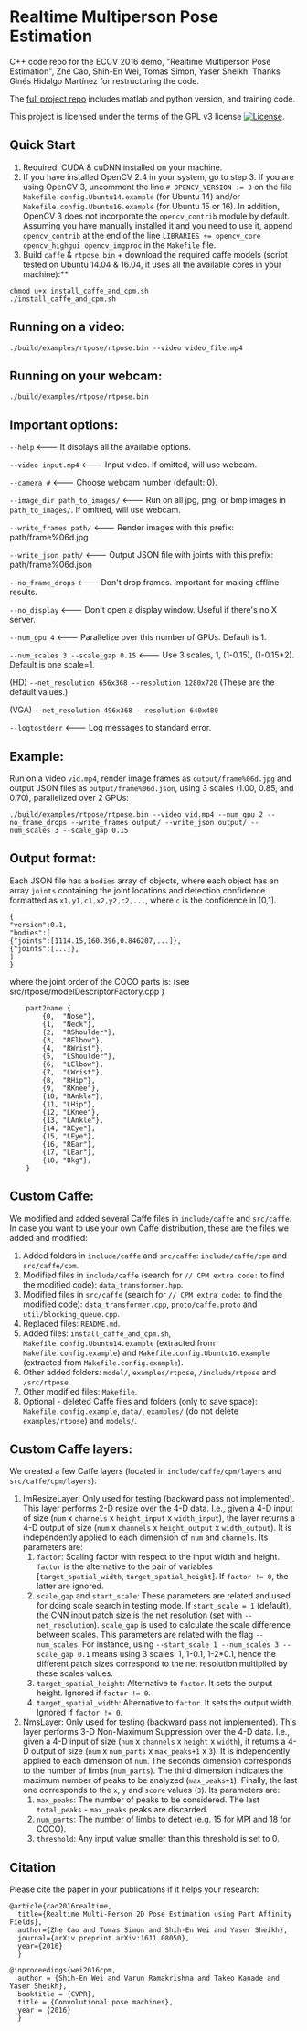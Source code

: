 Realtime Multiperson Pose Estimation
====================================
C++ code repo for the ECCV 2016 demo, "Realtime Multiperson Pose Estimation", Zhe Cao, Shih-En Wei, Tomas Simon, Yaser Sheikh. Thanks Ginés Hidalgo Martínez for restructuring the code. 

The [full project repo](https://github.com/ZheC/Multi-Person-Pose-Estimation) includes matlab and python version, and training code.

This project is licensed under the terms of the GPL v3 license [![License](https://img.shields.io/aur/license/yaourt.svg)](LICENSE).

## Quick Start
1. Required: CUDA & cuDNN installed on your machine.
2. If you have installed OpenCV 2.4 in your system, go to step 3. If you are using OpenCV 3, uncomment the line `# OPENCV_VERSION := 3` on the file `Makefile.config.Ubuntu14.example` (for Ubuntu 14) and/or `Makefile.config.Ubuntu16.example` (for Ubuntu 15 or 16). In addition, OpenCV 3 does not incorporate the `opencv_contrib` module by default. Assuming you have manually installed it and you need to use it, append `opencv_contrib` at the end of the line `LIBRARIES += opencv_core opencv_highgui opencv_imgproc` in the `Makefile` file.
3. Build `caffe` & `rtpose.bin` + download the required caffe models (script tested on Ubuntu 14.04 & 16.04, it uses all the available cores in your machine):**
```
chmod u+x install_caffe_and_cpm.sh
./install_caffe_and_cpm.sh
```

## Running on a video:
```
./build/examples/rtpose/rtpose.bin --video video_file.mp4
```

## Running on your webcam:
```
./build/examples/rtpose/rtpose.bin
```

## Important options:
`--help` <--- It displays all the available options.

`--video input.mp4` <--- Input video. If omitted, will use webcam.

`--camera #` <--- Choose webcam number (default: 0).

`--image_dir path_to_images/` <--- Run on all jpg, png, or bmp images in `path_to_images/`. If omitted, will use webcam.

`--write_frames path/`  <--- Render images with this prefix: path/frame%06d.jpg

`--write_json path/`  <--- Output JSON file with joints with this prefix: path/frame%06d.json

`--no_frame_drops` <--- Don't drop frames. Important for making offline results.

`--no_display` <--- Don't open a display window. Useful if there's no X server.

`--num_gpu 4` <--- Parallelize over this number of GPUs. Default is 1.

`--num_scales 3 --scale_gap 0.15`  <--- Use 3 scales, 1, (1-0.15), (1-0.15*2). Default is one scale=1.

(HD)
`--net_resolution 656x368 --resolution 1280x720` (These are the default values.)

(VGA)
`--net_resolution 496x368 --resolution 640x480`

`--logtostderr` <--- Log messages to standard error.

## Example:
Run on a video `vid.mp4`, render image frames as `output/frame%06d.jpg` and output JSON files as `output/frame%06d.json`, using 3 scales (1.00, 0.85, and 0.70), parallelized over 2 GPUs:
```
./build/examples/rtpose/rtpose.bin --video vid.mp4 --num_gpu 2 --no_frame_drops --write_frames output/ --write_json output/ --num_scales 3 --scale_gap 0.15
```

## Output format:
Each JSON file has a `bodies` array of objects, where each object has an array `joints` containing the joint locations and detection confidence formatted as `x1,y1,c1,x2,y2,c2,...`, where `c` is the confidence in [0,1].

```
{
"version":0.1,
"bodies":[
{"joints":[1114.15,160.396,0.846207,...]},
{"joints":[...]},
]
}
```

where the joint order of the COCO parts is: (see src/rtpose/modelDescriptorFactory.cpp )
```
	part2name {
		{0,  "Nose"},
		{1,  "Neck"},
		{2,  "RShoulder"},
		{3,  "RElbow"},
		{4,  "RWrist"},
		{5,  "LShoulder"},
		{6,  "LElbow"},
		{7,  "LWrist"},
		{8,  "RHip"},
		{9,  "RKnee"},
		{10, "RAnkle"},
		{11, "LHip"},
		{12, "LKnee"},
		{13, "LAnkle"},
		{14, "REye"},
		{15, "LEye"},
		{16, "REar"},
		{17, "LEar"},
		{18, "Bkg"},
	}
```

## Custom Caffe:
We modified and added several Caffe files in `include/caffe` and `src/caffe`. In case you want to use your own Caffe distribution, these are the files we added and modified:

1. Added folders in `include/caffe` and `src/caffe`: `include/caffe/cpm` and `src/caffe/cpm`.
2. Modified files in `include/caffe` (search for `// CPM extra code:` to find the modified code): `data_transformer.hpp`.
3. Modified files in `src/caffe` (search for `// CPM extra code:` to find the modified code): `data_transformer.cpp`, `proto/caffe.proto` and `util/blocking_queue.cpp`.
4. Replaced files: `README.md`.
5. Added files: `install_caffe_and_cpm.sh`, `Makefile.config.Ubuntu14.example` (extracted from `Makefile.config.example`) and `Makefile.config.Ubuntu16.example` (extracted from `Makefile.config.example`).
6. Other added folders: `model/`, `examples/rtpose`, `/include/rtpose` and `/src/rtpose`.
7. Other modified files: `Makefile`.
8. Optional - deleted Caffe files and folders (only to save space): `Makefile.config.example`, `data/`, `examples/` (do not delete `examples/rtpose`) and `models/`.


## Custom Caffe layers:
We created a few Caffe layers (located in `include/caffe/cpm/layers` and `src/caffe/cpm/layers`):

1. ImResizeLayer: Only used for testing (backward pass not implemented). This layer performs 2-D resize over the 4-D data. I.e., given a 4-D input of size (`num` x `channels` x `height_input` x `width_input`), the layer returns a 4-D output of size (`num` x `channels` x `height_output` x `width_output`). It is independently applied to each dimension of `num` and `channels`. Its parameters are:
	1. `factor`: Scaling factor with respect to the input width and height. `factor` is the alternative to the pair of variables [`target_spatial_width`, `target_spatial_height`]. If `factor != 0`, the latter are ignored.
	2. `scale_gap` and `start_scale`: These parameters are related and used for doing scale search in testing mode. If `start_scale = 1` (default), the CNN input patch size is the net resolution (set with `--net_resolution`). `scale_gap` is used to calculate the scale difference between scales. This parameters are related with the flag `--num_scales`. For instance, using `--start_scale 1 --num_scales 3 --scale_gap 0.1` means using 3 scales: 1, 1-0.1, 1-2*0.1, hence the different patch sizes correspond to the net resolution multiplied by these scales values.
	3. `target_spatial_height`: Alternative to `factor`. It sets the output height. Ignored if `factor != 0`.
	4. `target_spatial_width`: Alternative to `factor`. It sets the output width. Ignored if `factor != 0`.
2. NmsLayer: Only used for testing (backward pass not implemented). This layer performs 3-D Non-Maximum Suppression over the 4-D data. I.e., given a 4-D input of size (`num` x `channels` x `height` x `width`), it returns a 4-D output of size (`num` x `num_parts` x `max_peaks+1` x `3`). It is independently applied to each dimension of `num`. The seconds dimension corresponds to the number of limbs (`num_parts`). The third dimension indicates the maximum number of peaks to be analyzed (`max_peaks+1`). Finally, the last one corresponds to the `x`, `y` and `score` values (`3`). Its parameters are:
	1. `max_peaks`: The number of peaks to be considered. The last `total_peaks` - `max_peaks` peaks are discarded.
	2. `num_parts`: The number of limbs to detect (e.g. 15 for MPI and 18 for COCO).
	3. `threshold`: Any input value smaller than this threshold is set to 0.


## Citation
Please cite the paper in your publications if it helps your research:



    @article{cao2016realtime,
	  title={Realtime Multi-Person 2D Pose Estimation using Part Affinity Fields},
	  author={Zhe Cao and Tomas Simon and Shih-En Wei and Yaser Sheikh},
	  journal={arXiv preprint arXiv:1611.08050},
	  year={2016}
	  }

    @inproceedings{wei2016cpm,
      author = {Shih-En Wei and Varun Ramakrishna and Takeo Kanade and Yaser Sheikh},
      booktitle = {CVPR},
      title = {Convolutional pose machines},
      year = {2016}
      }
